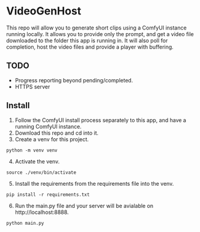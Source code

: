 VideoGenHost
============

This repo will allow you to generate short clips using a ComfyUI
instance running locally. It allows you to provide only the prompt,
and get a video file downloaded to the folder this app is running in.
It will also poll for completion, host the video files and provide
a player with buffering.

TODO
----
* Progress reporting beyond pending/completed.
* HTTPS server

Install
-------
1. Follow the ComfyUI install process separately to this app,
and have a running ComfyUI instance.
2. Download this repo and cd into it.
3. Create a venv for this project.

```python -m venv venv```

4. Activate the venv.

```source ./venv/bin/activate```

5. Install the requirements from the requirements file into the venv.

```pip install -r requirements.txt```

6. Run the main.py file and your server will be avialable on http://localhost:8888.

```python main.py```